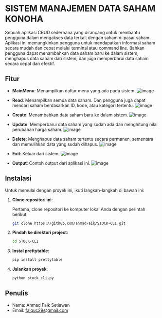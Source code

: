 # SISTEM MANAJEMEN DATA SAHAM KONOHA

Sebuah aplikasi CRUD sederhana yang dirancang untuk membantu pengguna dalam mengakses data terkait dengan saham di pasar saham.
Aplikasi ini memungkinkan pengguna untuk mendapatkan informasi saham secara mudah dan cepat melalui terminal atau command line.
Bahkan pengguna dapat menambahkan data saham baru ke dalam sistem, menghapus data saham dari sistem, dan juga memperbarui data saham
secara cepat dan efektif.

## Fitur

- **MainMenu**: Menampilkan daftar menu yang ada pada sistem.
![image](https://github.com/user-attachments/assets/7f38342c-2895-49d8-9498-c9ee2c8a979b)
  
- **Read**: Menampilkan semua data saham.
            Dan pengguna juga dapat mencari saham berdasarkan ID, kode, atau kategori tertentu.
![image](https://github.com/user-attachments/assets/8e65cb91-7cb8-4e85-b957-57e80e0821c2)

- **Create**: Menambahkan data saham baru ke dalam sistem.
  ![image](https://github.com/user-attachments/assets/3058bb79-e837-45fe-8261-bf0b9895b887)

- **Update**: Memperbarui data saham yang sudah ada dan menghitung nilai perubahan harga saham.
  ![image](https://github.com/user-attachments/assets/a070f0b7-3083-49fd-a98b-ae9fded35e80)

- **Delete**: Menghapus data saham tertentu secara permanen, sementara dan memulihkan data yang sudah dihapus.
  ![image](https://github.com/user-attachments/assets/cdd1c15b-1698-4068-a11b-1184e4aff83b)

- **Exit**: Keluar dari sistem.
  ![image](https://github.com/user-attachments/assets/88e617c4-8a9b-4c19-98f9-c6267fcb0f75)

- **Output**: Contoh output dari aplikasi ini.
  ![image](https://github.com/user-attachments/assets/b6951521-0d57-413e-8461-bfc1debf36a3)

## Instalasi

Untuk memulai dengan proyek ini, ikuti langkah-langkah di bawah ini:

1. **Clone repositori ini**:

   Pertama, clone repositori ke komputer lokal Anda dengan perintah berikut:

   ```bash
   git clone https://github.com/ahmadFaik/STOCK-CLI.git

2. **Pindah ke direktori project**:
   ```bash
   cd STOCK-CLI

4. **Instal prettytable**:
   ```bash
   pip install prettytable

6. **Jalankan proyek**:
   ```bash
   python stock_cli.py

## Penulis
- Nama: Ahmad Faik Setiawan
- Email: faiquc29@gmail.com




